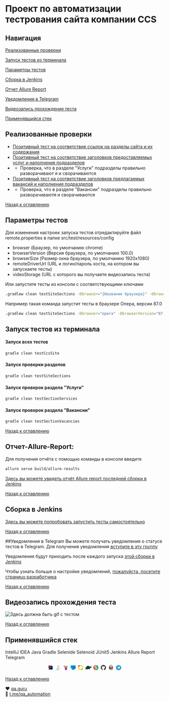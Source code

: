 # Проект по автоматизации тестрования сайта компании CCS

## Навигация

<a href="#Реализованные-проверки">Реализованные проверки</a>

<a href="#Запуск-тестов-из-терминала">Запуск тестов из терминала</a>

<a href="#Параметры-тестов">Параметры тестов</a>

<a href="#Сборка-в-Jenkins">Сборка в Jenkins</a>

<a href="#Отчет-Allure-Report">Отчет Allure Report</a>

<a href="#Уведомления-в-Telegram">Уведомления в Telegram</a>

<a href="#Видеозапись-прохождения-теста">Видеозапись прохождения теста</a>

<a href="#Применявшийся-стек">Применявшийся стек</a>

## Реализованные проверки

* <a href="#Запуск-проверки-разделов">Позитивный тест на соответствие ссылок на разделы сайта и их содержания</a>
* <a href="#Запуск-проверок-раздела-Услуги">Позитивный тест на соответствие заголовков предоставляемых услуг и наполнения подразделов</a>
* * Проверка, что в разделе "Услуги" подразделы правильно разворачивают я и сворачиваются
* <a href="#Запуск-проверок-раздела-Вакансии">Позитивный тест на соответствие заголовков предлагаемых вакансий и наполнения подразделов</a>
* * Проверка, что в разделе "Вакансии" подразделы правильно разворачиваютя и сворачиваются

<a href="#Навигация">Назад к оглавлению</a>

## Параметры тестов
Для изменения настроек запуска тестов отредактируйте файл remote.properties в папке src/test/resources/config 
* browser (Браузер, по умолчанию chrome)
* browserVersion (Версия браузера, по умолчанию 100.0)
* browserSize (Размер окна браузера, по умолчанию 1920x1080)
* remoteDriverUrl (URL и логин/пароль хоста, на котором вы запускаете тесты)
* videoStorage (URL с которого вы получаете видеозапись теста)

Или запустите тесты из консоли с соответствующими ключами

```bash
.gradlew clean testSiteSections -Dbrowser="{Название браузера}" -DbrowserVersion="{Версия браузера}" -DbrowserSize="{}" -DremoteDriverUrl="{https://Имя пользователя:Пароль@Адрес хоста, на котором проводится запуск тестов}"
```
Например такая команда запустит тесты в браузере Опера, версии 87.0
```bash
.gradlew clean testSiteSections -Dbrowser="opera" -DbrowserVersion="87.0"
```


## Запуск тестов из терминала
#### Запуск всех тестов
```bash
gradle clean testCcsSite
```
#### Запуск проверки разделов
```bash
gradle clean testSiteSections
```
#### Запуск проверок раздела "Услуги"
```bash
gradle clean testSectionServices
```
#### Запуск проверок раздела "Вакансии"
```bash
gradle clean testSectionVacancies
```
<a href="#Навигация">Назад к оглавлению</a>

## Отчет-Allure-Report:
Для получения отчёта с помощью команды в консоли введите
```bash
allure serve build/allure-results
```

<a target="_blank" href="https://jenkins.autotests.cloud/job/C12-Snark-CCS_site_test/allure/">Здесь вы можете увидеть отчёт Allure report последней сборки в Jenkins</a>

<a href="#Навигация">Назад к оглавлению</a>

## Сборка в Jenkins
<a target="_blank" href="https://jenkins.autotests.cloud/job/C12-Snark-CCS_site_test/">Здесь вы можете попробовать запустить тесты самостоятельно</a>

<a href="#Навигация">Назад к оглавлению</a>

##Уведомления в Telegram
Вы можете получать уведомления о статусе тестов в Telegram.
Для получения уведомления <a target="_blank" href="https://t.me/+riUIEOt4kjswODYy">вступите в эту группу</a>

Уведомления будут приходить после каждого запуска <a target="_blank" href="https://jenkins.autotests.cloud/job/C12-Snark-CCS_site_test/">этой сборки в Jenkins </a>

Чтобы узнать больше о настройке уведомлений, <a target="_blank" href="https://github.com/qa-guru/allure-notifications">пожалуйста, посетите страницу разработчика</a>

<a href="#Навигация">Назад к оглавлению</a>

## Видеозапись прохождения теста
<p><img src="readme-files/test_video/CCS.gif" alt="Здесь должна быть gif с тестом"></p>

<a href="#Навигация">Назад к оглавлению</a>

## Применявшийся стек
IntelliJ IDEA Java Gradle Selenide Selenoid JUnit5 Jenkins Allure Report Telegram 
<p align="center">
<img width="4%" title="IntelliJ IDEA" src="readme-files/logo/Intelij_IDEA.svg"  alt="IntelliJ IDEA">
<img width="4%" title="Java" src="readme-files/logo/Java.svg" alt="Java">
<img width="4%" title="Selenide" src="readme-files/logo/Selenide.svg" alt="Selenide">
<img width="4%" title="Selenoid" src="readme-files/logo/Selenoid.svg" alt="Selenoid">
<img width="4%" title="Allure Report" src="readme-files/logo/Allure_Report.svg" alt="Allure Report">
<img width="4%" title="Gradle" src="readme-files/logo/Gradle.svg" alt="Gradle">
<img width="4%" title="JUnit5" src="readme-files/logo/JUnit5.svg" alt="JUnit5">
<img width="4%" title="GitHub" src="readme-files/logo/GitHub.svg" alt="GitHub">
<img width="4%" title="Jenkins" src="readme-files/logo/Jenkins.svg" alt="Jenkins">
<img width="4%" title="Telegram" src="readme-files/logo/Telegram.svg" alt="Telegram">
</p>

<a href="#Навигация">Назад к оглавлению</a>

:heart: <a target="_blank" href="https://qa.guru">qa.guru</a><br/>
:blue_heart: <a target="_blank" href="https://t.me/qa_automation">t.me/qa_automation</a>
